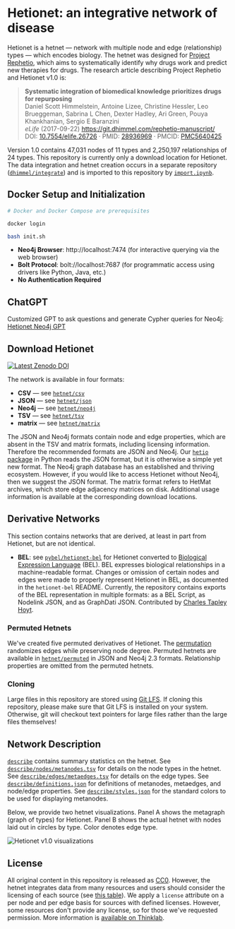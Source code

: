 # Hetionet: an integrative network of disease

Hetionet is a hetnet — network with multiple node and edge (relationship) types — which encodes biology. The hetnet was designed for [Project Rephetio](https://doi.org/10.15363/thinklab.4 "Repurposing drugs on a hetnet · Project Rephetio on Thinklab"), which aims to systematically identify why drugs work and predict new therapies for drugs.
The research article describing Project Rephetio and Hetionet v1.0 is:

> **Systematic integration of biomedical knowledge prioritizes drugs for repurposing**  
Daniel Scott Himmelstein, Antoine Lizee, Christine Hessler, Leo Brueggeman, Sabrina L Chen, Dexter Hadley, Ari Green, Pouya Khankhanian, Sergio E Baranzini  
*eLife* (2017-09-22) <https://git.dhimmel.com/rephetio-manuscript/>  
DOI: [10.7554/elife.26726](https://doi.org/10.7554/elife.26726) · PMID: [28936969](https://www.ncbi.nlm.nih.gov/pubmed/28936969) · PMCID: [PMC5640425](https://www.ncbi.nlm.nih.gov/pmc/articles/PMC5640425)

Version 1.0 contains 47,031 nodes of 11 types and 2,250,197 relationships of 24 types. This repository is currently only a download location for Hetionet. The data integration and hetnet creation occurs in a separate repository ([`dhimmel/integrate`](https://github.com/dhimmel/integrate/tree/d482033bcaa913a976faf4a6ee08497281c739c3)) and is imported to this repository by [`import.ipynb`](import.ipynb).

## Docker Setup and Initialization

```bash
# Docker and Docker Compose are prerequisites

docker login

bash init.sh 
```

- **Neo4j Browser**: http://localhost:7474 (for interactive querying via the web browser)
- **Bolt Protocol**: bolt://localhost:7687 (for programmatic access using drivers like Python, Java, etc.)
- **No Authentication Required**

## ChatGPT

Customized GPT to ask questions and generate Cypher queries for Neo4j: [Hetionet Neo4j GPT](https://chatgpt.com/g/g-faBIJaNnD-hetionet-neo4j)

## Download Hetionet

[![Latest Zenodo DOI](https://zenodo.org/badge/56091268.svg)](https://zenodo.org/badge/latestdoi/56091268)

The network is available in four formats:

+ **CSV** — see [`hetnet/csv`](hetnet/csv)
+ **JSON** — see [`hetnet/json`](hetnet/json)
+ **Neo4j** — see [`hetnet/neo4j`](hetnet/neo4j)
+ **TSV** — see [`hetnet/tsv`](hetnet/tsv)
+ **matrix** — see [`hetnet/matrix`](hetnet/matrix)

The JSON and Neo4j formats contain node and edge properties, which are absent in the TSV and matrix formats, including licensing information.
Therefore the recommended formats are JSON and Neo4j.
Our [`hetio` package](https://github.com/dhimmel/hetio "Hetnets in Python · GitHub") in Python reads the JSON format, but it is otherwise a simple yet new format.
The Neo4j graph database has an established and thriving ecosystem.
However, if you would like to access Hetionet without Neo4j, then we suggest the JSON format.
The matrix format refers to HetMat archives, which store edge adjacency matrices on disk.
Additional usage information is available at the corresponding download locations.

## Derivative Networks

This section contains networks that are derived, at least in part from Hetionet, but are not identical.

- **BEL**:
  see [`pybel/hetionet-bel`](https://github.com/pybel/hetionet-bel) for Hetionet converted to [Biological Expression Language](https://openbel.org/language/version_2.0/bel_specification_version_2.0.html) (BEL).
  BEL expresses biological relationships in a machine-readable format.
  Changes or omission of certain nodes and edges were made to properly represent Hetionet in BEL, as documented in the `hetionet-bel` README.
  Currently, the repository contains exports of the BEL representation in multiple formats: as a BEL Script, as Nodelink JSON, and as GraphDati JSON.
  Contributed by [Charles Tapley Hoyt](https://github.com/cthoyt).

### Permuted Hetnets

We've created five permuted derivatives of Hetionet. The [permutation](https://doi.org/10.15363/thinklab.d136 "Permuting hetnets and implementing randomized edge swaps in cypher · Thinklab discussion") randomizes edges while preserving node degree. Permuted hetnets are available in [`hetnet/permuted`](hetnet/permuted) in JSON and Neo4j 2.3 formats. Relationship properties are omitted from the permuted hetnets.

### Cloning

Large files in this repository are stored using [Git LFS](https://git-lfs.github.com/).
If cloning this repository, please make sure that Git LFS is installed on your system.
Otherwise, git will checkout text pointers for large files rather than the large files themselves!

## Network Description

[`describe`](describe) contains summary statistics on the hetnet.
See [`describe/nodes/metanodes.tsv`](describe/nodes/metanodes.tsv) for details on the node types in the hetnet.
See [`describe/edges/metaedges.tsv`](describe/edges/metaedges.tsv) for details on the edge types.
See [`describe/definitions.json`](describe/definitions.json) for definitions of metanodes, metaedges, and node/edge properties.
See [`describe/styles.json`](describe/styles.json) for the standard colors to be used for displaying metanodes.

Below, we provide two hetnet visualizations. Panel A shows the metagraph (graph of types) for Hetionet. Panel B shows the actual hetnet with nodes laid out in circles by type. Color denotes edge type.

![Hetionet v1.0 visualizations](https://github.com/dhimmel/rephetio/blob/103054a2bc3f86998fed6cb3753d1ecdb5cbe1e7/figure/hetionet-v1.0-metagraph-and-graph.png?raw=true "A) Metagraph B) Hetionet in circular metanode layout")

## License

All original content in this repository is released as [CC0](https://creativecommons.org/publicdomain/zero/1.0/ "CC0 1.0 Universal · Public Domain Dedication"). However, the hetnet integrates data from many resources and users should consider the licensing of each source (see [this table](https://github.com/dhimmel/integrate/blob/d482033bcaa913a976faf4a6ee08497281c739c3/licenses/README.md "Source license table")). We apply a `license` attribute on a per node and per edge basis for sources with defined licenses. However, some resources don't provide any license, so for those we've requested permission. More information is [available on Thinklab](https://doi.org/10.15363/thinklab.d107 "Integrating resources with disparate licensing into an open network").
